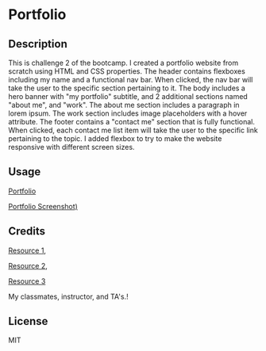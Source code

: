 # Portfolio
 
 ## Description
 
 This is challenge 2 of the bootcamp. I created a portfolio website from scratch using HTML and CSS properties. The header contains flexboxes including my name and a functional nav bar. When clicked, the nav bar will take the user to the specific section pertaining to it. The body includes a hero banner with "my portfolio" subtitle, and 2 additional sections named "about me", and "work". The about me section includes a paragraph in lorem ipsum. The work section includes image placeholders with a hover attribute. The footer contains a "contact me" section that is fully functional. When clicked, each contact me list item will take the user to the specific link pertaining to the topic. I added flexbox to try to make the website responsive with different screen sizes. 
 
 ## Usage
 [Portfolio](https://ashleyg5.github.io/Portfolio/)
 
 [Portfolio Screenshot)](https://user-images.githubusercontent.com/118938942/228350711-e507e898-5a30-4f4f-86fc-18f09e142108.png)


## Credits

[Resource 1](https://css-tricks.com/snippets/css/a-guide-to-flexbox/),

[Resource 2](https://www.w3schools.com/css/css_positioning.asp),

[Resource 3](https://www.w3schools.com/css/css3_variables.asp)

My classmates, instructor, and TA's.!

## License

MIT
